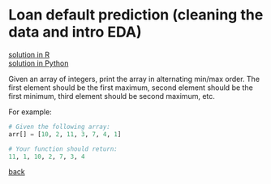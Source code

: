 # Loan default prediction (cleaning the data and intro EDA)

[solution in R](solution-r.md) <br>
[solution in Python](solution-python.md)

Given an array of integers, print the array in alternating min/max order. The first element should be the first maximum, second element should be the first minimum, third element should be second maximum, etc.

For example:

```Python
# Given the following array:
arr[] = [10, 2, 11, 3, 7, 4, 1]

# Your function should return:
11, 1, 10, 2, 7, 3, 4
```

[back](https://project-dmaestro.github.io/data-interview-qs)
